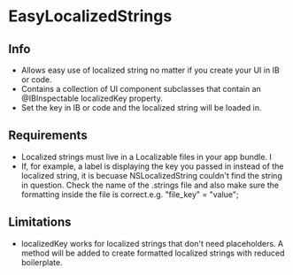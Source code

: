 #  EasyLocalizedStrings

## Info
* Allows easy use of localized string no matter if you create your UI in IB or code.
* Contains a collection of UI component subclasses that contain an @IBInspectable localizedKey property.
* Set the key in IB or code and the localized string will be loaded in.

## Requirements
* Localized strings must live in a Localizable files in your app bundle. I
* If, for example, a label is displaying the key you passed in instead of the localized string, it is becuase NSLocalizedString couldn't find the string in question. Check the name of the .strings file and also make sure the formatting inside the file is correct.e.g. "file_key" = "value"; 

## Limitations
* localizedKey works for localized strings that don't need placeholders. A method will be added to create formatted localized strings with reduced boilerplate. 

